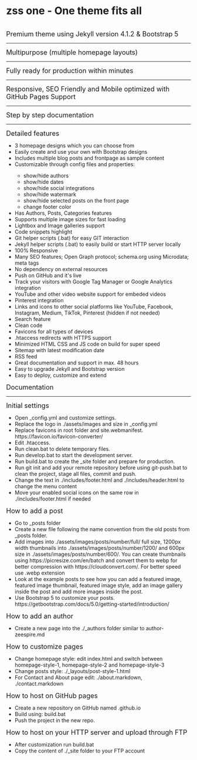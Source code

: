 <h1> zss one - One theme fits all </h1>
<br>
<font size="4">Premium theme using Jekyll version 4.1.2 & Bootstrap 5</font>
<hr>
<font size="4">Multipurpose (multiple homepage layouts)</font>
<hr>
<font size="4">Fully ready for production within minutes</font> 
<hr>
<font size="4">Responsive, SEO Friendly and Mobile optimized with GitHub Pages Support</font>
<hr>
<font size="4">Step by step documentation</font>
<hr>
<font size="4"> Detailed features</font>
<ul>
    <li>3 homepage designs which you can choose from</li>
    <li>Easily create and use your own with Bootstrap designs </li>
    <li>Includes multiple blog posts and frontpage as sample content </li>
    <li>Customizable through config files and properties:</li>
    <ul>
        <li> show/hide authors</li>
        <li> show/hide dates</li>
        <li> show/hide social integrations</li>
        <li> show/hide watermark</li>
        <li> show/hide selected posts on the front page</li>
        <li> change footer color </li>
    </ul>
    <li>Has Authors, Posts, Categories features </li>
    <li>Supports multiple image sizes for fast loading </li>
    <li>Lightbox and Image galleries support </li>
    <li>Code snippets highlight </li>
    <li>Git helper scripts (.bat) for easy GIT interaction </li>
    <li>Jekyll helper scripts (.bat) to easily build or start HTTP server locally </li>
    <li>100% Responsive </li>
    <li>Many SEO features; Open Graph protocol; schema.org using Microdata; meta tags </li>
    <li>No dependency on external resources </li>
    <li>Push on GitHub and it's live </li>
    <li>Track your visitors with Google Tag Manager or Google Analytics integration </li>
    <li>YouTube and other video website support for embeded videos</li>
    <li>Pinterest integration </li>
    <li>Links and icons to other social platforms like YouTube, Facebook, Instagram, Medium, TikTok, Pinterest (hidden if not needed) </li>
    <li>Search feature </li>
    <li>Clean code </li>
    <li>Favicons for all types of devices</li>
    <li>.htaccess redirects with HTTPS support </li>
    <li>Minimized HTML CSS and JS code on build for super speed </li>
    <li>Sitemap with latest modification date </li>
    <li>RSS feed </li>
    <li>Great documentation and support in max. 48 hours </li>
    <li>Easy to upgrade Jekyll and Bootstrap version</li>
    <li>Easy to deploy, customize and extend </li>
</ul>


<font size="4"> Documentation</font>
<hr>
<font size="4"> Initial settings </font>
 <ul>
    <li>Open _config.yml and customize settings. </li>
    <li>Replace the logo in ./assets/images and size in _config.yml </li>
    <li>Replace favicons in root folder and site.webmanifest. https://favicon.io/favicon-converter/ </li>
    <li>Edit .htaccess. </li>
    <li>Run clean.bat to delete temporary files. </li>
    <li>Run develop.bat to start the development server. </li>
    <li>Run build.bat to create the _site folder and prepare for production. </li>
    <li>Run git init and add your remote repository before using git-push.bat to clean the project, stage all files, commit and push. </li>
    <li>Change the text in ./includes/footer.html and ./includes/header.html to change the menu content</li>
    <li>Move your enabled social icons on the same row in ./includes/footer.html if needed </li>
 </ul>

<font size="4"> How to add a post </font>
 <ul>
    <li>Go to _posts folder </li>
    <li>Create a new file following the name convention from the old posts from _posts folder. </li>
    <li>Add images into ./assets/images/posts/number/full/ full size, 1200px width thumbnails into ./assets/images/posts/number/1200/ and 600px size in ./assets/images/posts/number/600/. You can create thumbnails using https://picresize.com/en/batch and convert them to webp for better compression with https://cloudconvert.com/. For better speed use .webp extension </li>
    <li>Look at the example posts to see how you can add a featured image, featured image thumbnail, featured image style, add an image gallery inside the post and add more images inside the post. </li>
    <li>Use Bootstrap 5 to customize your posts. https://getbootstrap.com/docs/5.0/getting-started/introduction/ </li>
 </ul>

<font size="4"> How to add an author </font>
 <ul>
    <li>Create a new page into the ./_authors folder similar to author-zeespire.md</li>
 </ul>

<font size="4"> How to customize pages </font>
 <ul>
    <li>Change homepage style: edit index.html and switch between homepage-style-1, homepage-style-2 and homepage-style-3</li>
    <li>Change posts style: ./_layouts/post-style-1.html </li>
    <li>For Contact and About page edit: ./about.markdown, ./contact.markdown </li>
 </ul>

<font size="4"> How to host on GitHub pages </font>
<ul>
    <li>Create a new repository on GitHub named <your_repo_name>.github.io </li>
    <li>Build using: build.bat </li>
    <li>Push the project in the new repo. </li>
</ul>

<font size="4"> How to host on your HTTP server and upload through FTP </font>
<ul>
    <li>After customization run build.bat</li>
    <li>Copy the content of ./_site folder to your FTP account</li>
</ul>
 